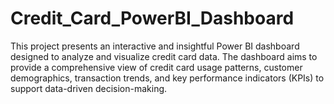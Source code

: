 # Credit_Card_PowerBI_Dashboard
This project presents an interactive and insightful Power BI dashboard designed to analyze and visualize credit card data. The dashboard aims to provide a comprehensive view of credit card usage patterns, customer demographics, transaction trends, and key performance indicators (KPIs) to support data-driven decision-making.
